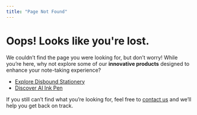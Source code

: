 ```yaml
---
title: "Page Not Found"
---
```


# Oops! Looks like you're lost.

We couldn’t find the page you were looking for, but don’t worry! While you’re here, why not explore some of our **innovative products** designed to enhance your note-taking experience?

- [Explore Disbound Stationery](https://inkshare.in/products/disbound_stationery)
- [Discover AI Ink Pen](https://inkshare.in/products/ai_ink_pen)

If you still can’t find what you’re looking for, feel free to [contact us](https://inkshare.in/contact) and we’ll help you get back on track.
